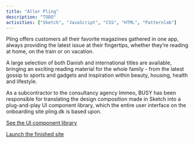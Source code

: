 ```yaml
---
title: "Aller Pling"
description: "TODO"
activities: ["Sketch", "JavaScript", "CSS", "HTML", "Patternlab"]
---
```


Pling offers customers all their favorite magazines gathered in one app, always providing the latest issue at their fingertips, whether they’re reading at home, on the train or on vacation.

A large selection of both Danish and international titles are available, bringing an exciting reading material for the whole family - from the latest gossip to sports and gadgets and inspiration within beauty, housing, health and lifestyle.

As a subcontractor to the consultancy agency Immeo, BUSY has been responsible for translating the design composition made in Sketch into a plug-and-play UI component library, which the entire user interface on the onboarding site pling.dk is based upon.

<a href="https://pling.busycph.dk" target="_blank">See the UI component library</a>

<a href="https://pling.dk" target="_blank">Launch the finished site</a>